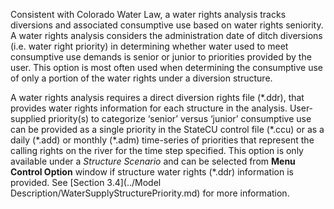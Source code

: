 Consistent with Colorado Water Law, a water rights analysis tracks diversions and associated consumptive 
use based on water rights seniority.  A water rights analysis considers the administration date of ditch 
diversions (i.e. water right priority) in determining whether water used to meet consumptive use demands 
is senior or junior to priorities provided by the user.  This option is most often used when determining 
the consumptive use of only a portion of the water rights under a diversion structure. 

A water rights analysis requires a direct diversion rights file (\*.ddr), that provides water rights 
information for each structure in the analysis.  User-supplied priority(s) to categorize ‘senior’ versus 
‘junior’ consumptive use can be provided as a single priority in the StateCU control file (\*.ccu) or as 
a daily (\*.add) or monthly (\*.adm) time-series of priorities that represent the calling rights on the 
river for the time step specified.  This option is only available under a *Structure Scenario* and can be 
selected from **Menu Control Option** window if structure water rights (\*.ddr) information is provided. 
See [Section 3.4](../Model Description/WaterSupplyStructurePriority.md) for more information.